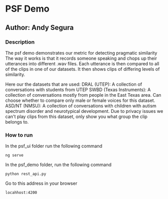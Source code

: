 # PSF Demo
## Author: Andy Segura

### Description
The psf demo demonstrates our metric for detecting pragmatic similarity
The way it works is that it records someone speaking and chops up
their utterances into different .wav files. Each utterance is then
compared to all of the clips in one of our datasets. It then shows
clips of differing levels of similarity. 

Here our the datasets that are used:
DRAL (UTEP): A collection of conversations with students from UTEP
SWBD (Texas Instruments): A collection of conversations mostly from people
in the East Texas area. Can choose whether to compare only male or female 
voices for this dataset. 
ASD/NT (NMSU): A collection of conversations with children with autism 
spectrum disorder and neurotypical development. Due to privacy issues
we can't play clips from this dataset, only show you what group the clip
belongs to. 

### How to run

In the psf_ui folder run the following command

```
ng serve
```

In the psf_demo folder, run the following command

```
python rest_api.py
```

Go to this address in your browser
```
locahhost:4200
```




